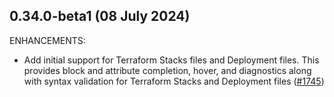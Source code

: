 ## 0.34.0-beta1 (08 July 2024)

ENHANCEMENTS:

* Add initial support for Terraform Stacks files and Deployment files. This provides block and attribute completion, hover, and diagnostics along with syntax validation for Terraform Stacks and Deployment files ([#1745](https://github.com/hashicorp/terraform-ls/issues/1745))

